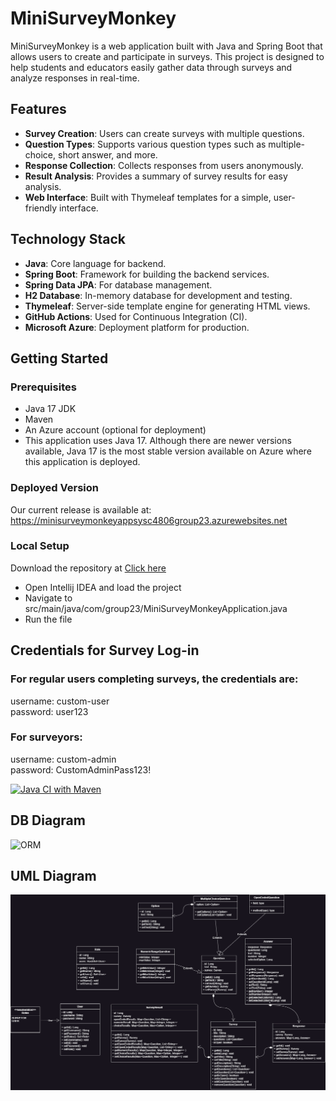 # MiniSurveyMonkey

MiniSurveyMonkey is a web application built with Java and Spring Boot that allows users to create and participate in surveys. This project is designed to help students and educators easily gather data through surveys and analyze responses in real-time.

## Features

- **Survey Creation**: Users can create surveys with multiple questions.
- **Question Types**: Supports various question types such as multiple-choice, short answer, and more.
- **Response Collection**: Collects responses from users anonymously.
- **Result Analysis**: Provides a summary of survey results for easy analysis.
- **Web Interface**: Built with Thymeleaf templates for a simple, user-friendly interface.

## Technology Stack

- **Java**: Core language for backend.
- **Spring Boot**: Framework for building the backend services.
- **Spring Data JPA**: For database management.
- **H2 Database**: In-memory database for development and testing.
- **Thymeleaf**: Server-side template engine for generating HTML views.
- **GitHub Actions**: Used for Continuous Integration (CI).
- **Microsoft Azure**: Deployment platform for production.

## Getting Started

### Prerequisites

- Java 17 JDK
- Maven
- An Azure account (optional for deployment)
- This application uses Java 17. Although there are newer versions available, Java 17 is the most stable version available on Azure where this application is deployed.
### Deployed Version
Our current release is available at: https://minisurveymonkeyappsysc4806group23.azurewebsites.net

### Local Setup
Download the repository at [Click here](https://github.com/Imadmalaq/MiniSurveyMonkey-new.git)
- Open Intellij IDEA and load the project
- Navigate to src/main/java/com/group23/MiniSurveyMonkeyApplication.java
- Run the file

    
## Credentials for Survey Log-in
### For regular users completing surveys, the credentials are:
username: custom-user     
password: user123

### For surveyors:
username: custom-admin     
password: CustomAdminPass123!

[![Java CI with Maven](https://github.com/Imadmalaq/MiniSurveyMonkey-new/actions/workflows/maven.yml/badge.svg)](https://github.com/Imadmalaq/MiniSurveyMonkey-new/actions/workflows/maven.yml)
## DB Diagram
![ORM](https://github.com/user-attachments/assets/f75b0419-321f-4038-b1b7-625b0fc0ceea)



## UML Diagram
![Models_UML drawio](Models_UML.drawio.png)










